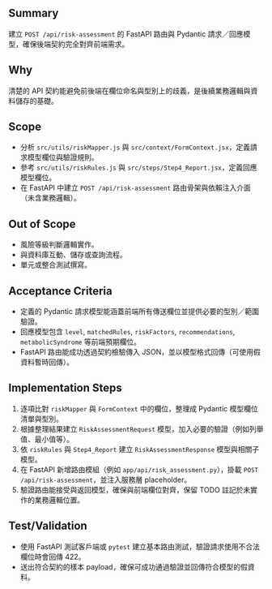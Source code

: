 ## Summary
建立 `POST /api/risk-assessment` 的 FastAPI 路由與 Pydantic 請求／回應模型，確保後端契約完全對齊前端需求。

## Why
清楚的 API 契約能避免前後端在欄位命名與型別上的歧義，是後續業務邏輯與資料儲存的基礎。

## Scope
- 分析 `src/utils/riskMapper.js` 與 `src/context/FormContext.jsx`，定義請求模型欄位與驗證規則。
- 參考 `src/utils/riskRules.js` 與 `src/steps/Step4_Report.jsx`，定義回應模型欄位。
- 在 FastAPI 中建立 `POST /api/risk-assessment` 路由骨架與依賴注入介面（未含業務邏輯）。

## Out of Scope
- 風險等級判斷邏輯實作。
- 與資料庫互動、儲存或查詢流程。
- 單元或整合測試撰寫。

## Acceptance Criteria
- 定義的 Pydantic 請求模型能涵蓋前端所有傳送欄位並提供必要的型別／範圍驗證。
- 回應模型包含 `level`, `matchedRules`, `riskFactors`, `recommendations`, `metabolicSyndrome` 等前端預期欄位。
- FastAPI 路由能成功透過契約檢驗傳入 JSON，並以模型格式回傳（可使用假資料暫時回傳）。

## Implementation Steps
1. 逐項比對 `riskMapper` 與 `FormContext` 中的欄位，整理成 Pydantic 模型欄位清單與型別。
2. 根據整理結果建立 `RiskAssessmentRequest` 模型，加入必要的驗證（例如列舉值、最小值等）。
3. 依 `riskRules` 與 `Step4_Report` 建立 `RiskAssessmentResponse` 模型與相關子模型。
4. 在 FastAPI 新增路由模組（例如 `app/api/risk_assessment.py`），掛載 `POST /api/risk-assessment`，並注入服務層 placeholder。
5. 驗證路由能接受與返回模型，確保與前端欄位對齊，保留 TODO 註記於未實作的業務邏輯位置。

## Test/Validation
- 使用 FastAPI 測試客戶端或 `pytest` 建立基本路由測試，驗證請求使用不合法欄位時會回傳 422。
- 送出符合契約的樣本 payload，確保可成功通過驗證並回傳符合模型的假資料。
